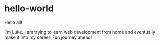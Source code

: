 # hello-world

Hello all!

I'm Luke. I am trying to learn web development from home
and eventually make it into my career! Fun journey ahead!
